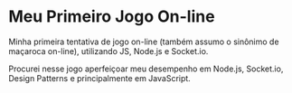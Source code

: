 # Meu Primeiro Jogo On-line
Minha primeira tentativa de jogo on-line (também assumo o sinônimo de maçaroca on-line), utilizando JS, Node.js e Socket.io.

Procurei nesse jogo aperfeiçoar meu desempenho em Node.js, Socket.io, Design Patterns e principalmente em JavaScript.
